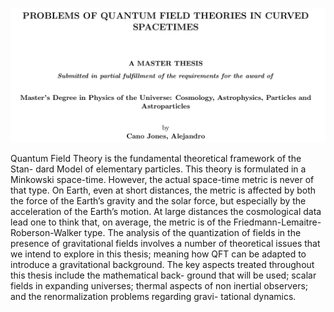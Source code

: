 <p align="center">
  <img src="Images/Cover_Image.png" />
</p>
Quantum Field Theory is the fundamental theoretical framework of the Stan-
dard Model of elementary particles. This theory is formulated in a Minkowski
space-time. However, the actual space-time metric is never of that type. On
Earth, even at short distances, the metric is affected by both the force of the
Earth’s gravity and the solar force, but especially by the acceleration of the
Earth’s motion. At large distances the cosmological data lead one to think
that, on average, the metric is of the Friedmann-Lemaitre-Roberson-Walker
type.
The analysis of the quantization of fields in the presence of gravitational fields
involves a number of theoretical issues that we intend to explore in this thesis;
meaning how QFT can be adapted to introduce a gravitational background.
The key aspects treated throughout this thesis include the mathematical back-
ground that will be used; scalar fields in expanding universes; thermal aspects
of non inertial observers; and the renormalization problems regarding gravi-
tational dynamics.
